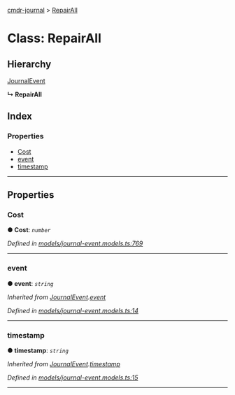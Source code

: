 [cmdr-journal](../README.md) > [RepairAll](../classes/repairall.md)



# Class: RepairAll

## Hierarchy


 [JournalEvent](journalevent.md)

**↳ RepairAll**







## Index

### Properties

* [Cost](repairall.md#cost)
* [event](repairall.md#event)
* [timestamp](repairall.md#timestamp)



---
## Properties
<a id="cost"></a>

###  Cost

**●  Cost**:  *`number`* 

*Defined in [models/journal-event.models.ts:769](https://github.com/chrisbruford/cmdr-journal/blob/0588b1f/src/models/journal-event.models.ts#L769)*





___

<a id="event"></a>

###  event

**●  event**:  *`string`* 

*Inherited from [JournalEvent](journalevent.md).[event](journalevent.md#event)*

*Defined in [models/journal-event.models.ts:14](https://github.com/chrisbruford/cmdr-journal/blob/0588b1f/src/models/journal-event.models.ts#L14)*





___

<a id="timestamp"></a>

###  timestamp

**●  timestamp**:  *`string`* 

*Inherited from [JournalEvent](journalevent.md).[timestamp](journalevent.md#timestamp)*

*Defined in [models/journal-event.models.ts:15](https://github.com/chrisbruford/cmdr-journal/blob/0588b1f/src/models/journal-event.models.ts#L15)*





___


